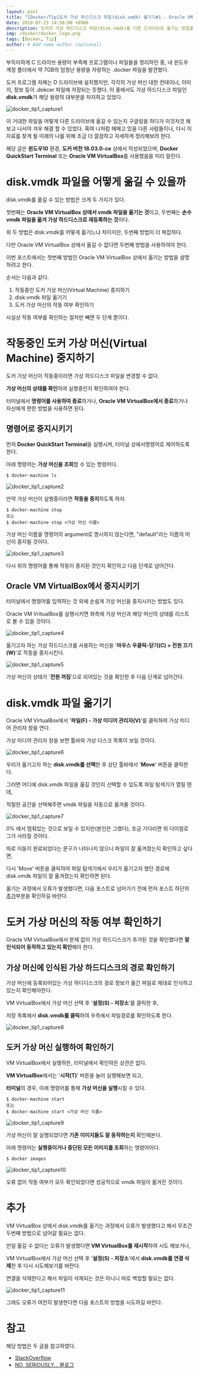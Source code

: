 ```yaml
---
layout: post
title: "[Docker/Tip]도커 가상 하드디스크 파일(disk.vmdk) 옮기기#1 - Oracle VM VirtualBox 상에서 옮기기"
date: 2018-07-23 14:50:00 +0900
description: 도커의 가상 하드디스크 파일(disk.vmdk)를 다른 드라이브로 옮기는 방법을 소개해보려 한다.
img: /docker/docker_logo.png
tags: [Docker, Tip]
author: # Add name author (optional)
---
```

부득이하게 C 드라이브 용량이 부족해 프로그램이나 파일들을 정리하던 중, 내 윈도우 계정 폴더에서 약 7GB의 엄청난 용량을 자랑하는 .docker 파일을 발견했다.

도커 프로그램 자체는 D 드라이브에 설치했지만, 각각의 가상 머신 대한 컨테이너, 이미지, 정보 등이 .dokcer 파일에 저장되는 듯했다. 이 중에서도 가상 하드디스크 파일인 **disk.vmdk**가 해당 용량의 대부분을 차지하고 있었다.

![docker_tip1_capture1]({{site.baseurl}}/assets/img/docker/tip1/capture1.jpg)

이 거대한 파일을 어떻게 다른 드라이브에 옮길 수 있는지 구글링을 하다가 이것저것 해보고 나서야 겨우 해결 할 수 있었다. 혹여 나처럼 헤매고 있을 다른 사람들이나, 다시 이 자료를 찾게 될 미래의 나를 위해 조금 더 깔끔하고 자세하게 정리해보려 한다.

해당 글은 **윈도우10** 환경, **도커 버전 18.03.0-ce** 상에서 작성되었으며, **Docker QuickStart Terminal** 또는 **Oracle VM VirtualBox**를 사용했음을 미리 알린다.

 


# **disk.vmdk 파일을 어떻게 옮길 수 있을까**

disk.vmdk를 옮길 수 있는 방법은 크게 두 가지가 있다.

첫번째는 **Oracle VM VirtualBox 상에서 vmdk 파일을 옮기는 것**이고, 두번째는 **손수 vmdk 파일을 옮겨 가상 하드디스크로 재등록하는 것**이다.

위 두 방법은 disk.vmdk를 어떻게 옮기느냐 차이지만, 두번째 방법이 더 복잡하다.

다만 Oracle VM VirtualBox 상에서 옮길 수 없다면 두번째 방법을 사용하여야 한다.

이번 포스트에서는 첫번째 방법인 Oracle VM VirtualBox 상에서 옮기는 방법을 설명하려고 한다.

순서는 다음과 같다.

1. 작동중인 도커 가상 머신(Virtual Machine) 중지하기
2. disk.vmdk 파일 옮기기
3. 도커 가상 머신의 작동 여부 확인하기

사실상 작동 여부를 확인하는 절차만 빼면 두 단계 뿐이다.

 


# **작동중인 도커 가상 머신(Virtual Machine) 중지하기**

도커 가상 머신이 작동중이라면 가상 하드디스크 파일을 변경할 수 없다.

**가상 머신의 상태를 확인**하여 실행중인지 확인하여야 한다.

터미널에서 **명령어를 사용하여 종료**하거나, **Oracle VM VirtualBox에서 종료**하거나 자신에게 편한 방법을 사용하면 된다.

 

## **명령어로 중지시키기**

먼저 **Docker QuickStart Terminal**을 실행시켜, 터미널 상에서명령어로 제어하도록 한다.

아래 명령어는 **가상 머신을 조회**할 수 있는 명령어다.

    $ docker-machine ls

![docker_tip1_capture2]({{site.baseurl}}/assets/img/docker/tip1/capture2.jpg)

만약 가상 머신이 실행중이라면 **작동을 중지**하도록 하자.

    $ docker-machine stop
    또는
    $ docker-machine stop <가상 머신 이름>

가상 머신 이름을 명령어의 argument로 명시하지 않는다면, "default"라는 이름의 머신이 중지될 것이다.

![docker_tip1_capture3]({{site.baseurl}}/assets/img/docker/tip1/capture3.jpg)

다시 위의 명령어를 통해 작동이 중지된 것인지 확인하고 다음 단계로 넘어간다.

 

## **Oracle VM VirtualBox에서 중지시키기**

터미널에서 명령어를 입력하는 것 외에 손쉽게 가상 머신을 중지시키는 방법도 있다.

Oracle VM VritualBox를 실행시키면 좌측에 가상 머신과 해당 머신의 상태를 리스트로 볼 수 있을 것이다.

![docker_tip1_capture4]({{site.baseurl}}/assets/img/docker/tip1/capture4.png)

옮기고자 하는 가상 하드디스크를 사용하는 머신을 '**마우스 우클릭-닫기(C) > 전원 끄기(W)**'로 작동을 중지시킨다.

![docker_tip1_capture5]({{site.baseurl}}/assets/img/docker/tip1/capture5.png)

가상 머신의 상태가 '**전원 꺼짐**'으로 되어있는 것을 확인한 후 다음 단계로 넘어간다.

 


# **disk.vmdk 파일 옮기기**

Oracle VM VirtualBox에서 '**파일(F) - 가상 미디어 관리자(V)**'를 클릭하여 가상 미디어 관리자 창을 연다.

가상 미디어 관리자 창을 보면 툴바와 가상 디스크 목록이 보일 것이다.

![docker_tip1_capture6]({{site.baseurl}}/assets/img/docker/tip1/capture6.png)

우리가 옮기고자 하는 **disk.vmdk를 선택**한 후 상단 툴바에서 '**Move**' 버튼을 클릭한다.

그러면 어디에 disk.vmdk 파일을 옮길 것인지 선택할 수 있도록 파일 탐색기가 열릴 텐데,

적절한 공간을 선택해주면 vmdk 파일을 자동으로 옮겨줄 것이다.

![docker_tip1_capture7]({{site.baseurl}}/assets/img/docker/tip1/capture7.jpg)

0% 에서 멈춰있는 것으로 보일 수 있지만(본인은 그랬다), 조금 기다리면 위 다이얼로그가 사라질 것이다.

따로 이동이 완료되었다는 문구가 나타나지 않으니 파일이 잘 옮겨졌는지 확인하고 싶다면,

다시 'Move' 버튼을 클릭하여 파일 탐색기에서 우리가 옮기고자 했던 경로에 disk.vmdk 파일이 잘 옮겨졌는지 확인하면 된다.

옮기는 과정에서 오류가 발생했다면, 다음 포스트로 넘어가기 전에 먼저 포스트 하단의 [추가](#추가)부분을 확인하길 바란다.

 


# **도커 가상 머신의 작동 여부 확인하기**

Oracle VM VirtualBox에서 문제 없이 가상 하드디스크가 추가된 것을 확인했다면 **잘 인식되어 동작하고 있는지 확인**해아 한다.

 

## **가상 머신에 인식된 가상 하드디스크의 경로 확인하기**

가상 머신에 등록되어있는 가상 하디디스크의 경로 정보가 옮긴 파일로 제대로 인식하고 있는지 확인해야한다.

VM VirtualBox에서 가상 머신 선택 후 '**설정(S) - 저장소**'를 클릭한 후,

저장 목록에서 **disk.vmdk를 클릭**하여 우측에서 파일경로를 확인하도록 한다.

![docker_tip1_capture8]({{site.baseurl}}/assets/img/docker/tip1/capture8.png)

 

## **도커 가상 머신 실행하여 확인하기**

VM VirtualBox에서 실행하든, 터미널에서 확인하든 상관은 없다. 

**VM VirtualBox**에서는 '**시작(T)**' 버튼을 눌러 실행해보면 되고,

**터미널**의 경우, 아래 명령어를 통해 **가상 머신을 실행**시킬 수 있다.

    $ docker-machine start
    또는
    $ docker-machine start <가상 머신 이름>

![docker_tip1_capture9]({{site.baseurl}}/assets/img/docker/tip1/capture9.jpg)

가상 머신이 잘 실행되었다면 **기존 이미지들도 잘 동작하는지** 확인해본다.

아래 명령어는 **실행중이거나 중단된 모든 이미지를 조회**하는 명령어이다.

    $ docker images

![docker_tip1_capture10]({{site.baseurl}}/assets/img/docker/tip1/capture10.jpg)

오류 없이 작동 여부가 모두 확인되었다면 성공적으로 vmdk 파일이 옮겨진 것이다.

 

# **추가**

VM VirtualBox 상에서 disk.vmdk를 옮기는 과정에서 오류가 발생했다고 해서 무조건 두번째 방법으로 넘어갈 필요는 없다.

만일 옮길 수 없다는 오류가 발생했다면 **VM VirtualBox를 재시작**하여 시도 해보거나,

VM VirtualBox에서 가상 머신 선택 후 '**설정(S) - 저장소**'에서 **disk.vmdk를 연결 삭제**한 후 다시 시도해보기를 바란다.

연결을 삭제한다고 해서 파일이 삭제되는 것은 아니니 따로 백업할 필요는 없다.

![docker_tip1_capture11]({{site.baseurl}}/assets/img/docker/tip1/capture11.png)

그래도 오류가 여전히 발생한다면 다음 포스트의 방법을 시도하길 바란다.

# **참고**

해당 방법은 두 글을 참고하였다.

- [StackOverflow](https://stackoverflow.com/questions/33392133/move-boot2docker-and-docker-folder-in-other-drive)
- [NO, SERIOUSLY… 블로그](https://forgetfulprogrammer.wordpress.com/2016/10/28/how-to-move-your-large-virtualbox-vm-disk-created-by-docker/)

